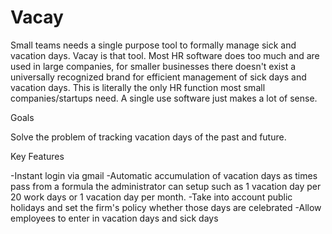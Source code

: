 Vacay
========

Small teams needs a single purpose tool to formally manage sick and vacation days. Vacay is that tool.
Most HR software does too much and are used in large companies, for smaller businesses there doesn't exist a universally recognized brand for efficient management of sick days and vacation days. This is literally the only HR function most small companies/startups need. A single use software just makes a lot of sense.

Goals

Solve the problem of tracking vacation days of the past and future.

Key Features

-Instant login via gmail 
-Automatic accumulation of vacation days as times pass from a formula the administrator can setup such as 1 vacation day per 20 work days or 1 vacation day per month. 
-Take into account public holidays and set the firm's policy whether those days are celebrated 
-Allow employees to enter in vacation days and sick days

